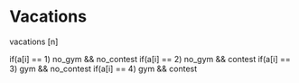 # Vacations

vacations [n]

if(a[i] == 1) no_gym && no_contest
if(a[i] == 2) no_gym && contest
if(a[i] == 3) gym && no_contest
if(a[i] == 4) gym && contest
